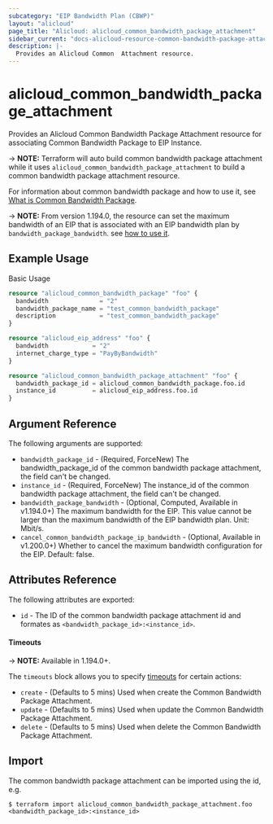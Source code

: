 ```yaml
---
subcategory: "EIP Bandwidth Plan (CBWP)"
layout: "alicloud"
page_title: "Alicloud: alicloud_common_bandwidth_package_attachment"
sidebar_current: "docs-alicloud-resource-common-bandwidth-package-attachment"
description: |-
  Provides an Alicloud Common  Attachment resource.
---
```


# alicloud\_common\_bandwidth\_package\_attachment

Provides an Alicloud Common Bandwidth Package Attachment resource for associating Common Bandwidth Package to EIP Instance.

-> **NOTE:** Terraform will auto build common bandwidth package attachment while it uses `alicloud_common_bandwidth_package_attachment` to build a common bandwidth package attachment resource.

For information about common bandwidth package and how to use it, see [What is Common Bandwidth Package](https://www.alibabacloud.com/help/product/55092.htm).

-> **NOTE:** From version 1.194.0, the resource can set the maximum bandwidth of an EIP that is associated with an EIP bandwidth plan by `bandwidth_package_bandwidth`. see [how to use it](https://www.alibabacloud.com/help/en/eip-bandwidth-plan/latest/120327).

## Example Usage

Basic Usage

```terraform
resource "alicloud_common_bandwidth_package" "foo" {
  bandwidth              = "2"
  bandwidth_package_name = "test_common_bandwidth_package"
  description            = "test_common_bandwidth_package"
}

resource "alicloud_eip_address" "foo" {
  bandwidth            = "2"
  internet_charge_type = "PayByBandwidth"
}

resource "alicloud_common_bandwidth_package_attachment" "foo" {
  bandwidth_package_id = alicloud_common_bandwidth_package.foo.id
  instance_id          = alicloud_eip_address.foo.id
}
```
## Argument Reference

The following arguments are supported:

* `bandwidth_package_id` - (Required, ForceNew) The bandwidth_package_id of the common bandwidth package attachment, the field can't be changed.
* `instance_id` - (Required, ForceNew) The instance_id of the common bandwidth package attachment, the field can't be changed.
* `bandwidth_package_bandwidth` - (Optional, Computed, Available in v1.194.0+) The maximum bandwidth for the EIP. This value cannot be larger than the maximum bandwidth of the EIP bandwidth plan. Unit: Mbit/s.
* `cancel_common_bandwidth_package_ip_bandwidth` - (Optional, Available in v1.200.0+) Whether to cancel the maximum bandwidth configuration for the EIP. Default: false.

## Attributes Reference

The following attributes are exported:

* `id` - The ID of the common bandwidth package attachment id and formates as `<bandwidth_package_id>:<instance_id>`.

#### Timeouts

-> **NOTE:** Available in 1.194.0+.

The `timeouts` block allows you to specify [timeouts](https://www.terraform.io/docs/configuration-0-11/resources.html#timeouts) for certain actions:

* `create` - (Defaults to 5 mins) Used when create the Common Bandwidth Package Attachment.
* `update` - (Defaults to 5 mins) Used when update the Common Bandwidth Package Attachment.
* `delete` - (Defaults to 5 mins) Used when delete the Common Bandwidth Package Attachment.

## Import

The common bandwidth package attachment can be imported using the id, e.g.

```shell
$ terraform import alicloud_common_bandwidth_package_attachment.foo <bandwidth_package_id>:<instance_id>
```
